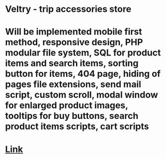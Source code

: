 # Veltry - trip accessories store
# Will be implemented mobile first method, responsive design, PHP modular file system, SQL for product items and search items, sorting button for items, 404 page, hiding of pages file extensions, send mail script, custom scroll, modal window for enlarged product images, tooltips for buy buttons, search product items scripts, cart scripts
# [Link](https://veltry.site "Link")